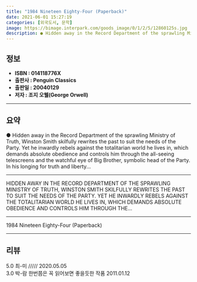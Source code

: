```yaml
---
title: "1984 Nineteen Eighty-Four (Paperback)"
date: 2021-06-01 15:27:19
categories: [외국도서, 문학]
image: https://bimage.interpark.com/goods_image/0/1/2/5/12860125s.jpg
description: ● Hidden away in the Record Department of the sprawling Ministry of Truth, Winston Smith skilfully rewrites the past to suit the needs of the Party. Yet he inw
---
```


## **정보**

- **ISBN : 014118776X**
- **출판사 : Penguin Classics**
- **출판일 : 20040129**
- **저자 : 조지 오웰(George Orwell)**

------



## **요약**

●  Hidden away in the Record Department of the sprawling Ministry of Truth, Winston Smith skilfully rewrites the past to suit the needs of the Party. Yet he inwardly rebels against the totalitarian world he lives in, which demands absolute obedience and controls him through the all-seeing telescreens and the watchful eye of Big Brother, symbolic head of the Party. In his longing for truth and liberty...

------

HIDDEN AWAY IN THE RECORD DEPARTMENT OF THE SPRAWLING MINISTRY OF TRUTH, WINSTON SMITH SKILFULLY REWRITES THE PAST TO SUIT THE NEEDS OF THE PARTY. YET HE INWARDLY REBELS AGAINST THE TOTALITARIAN WORLD HE LIVES IN, WHICH DEMANDS ABSOLUTE OBEDIENCE AND CONTROLS HIM THROUGH THE... 

------


1984 Nineteen Eighty-Four (Paperback) 

------


## **리뷰** 

5.0 최-미 ///// 2020.05.05 <br/>3.0 박-람 한번쯤은 꼭 읽어보면 좋을듯한 작품 2011.01.12 <br/>